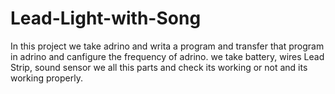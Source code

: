 # Lead-Light-with-Song
In this project we take adrino and writa a program and transfer that program in adrino and canfigure the frequency of adrino.
we take battery, wires Lead Strip, sound sensor 
we all this parts and check its working or not and its working properly.
